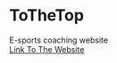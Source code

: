 # ToTheTop
E-sports coaching website
<br>
[Link To The Website](https://vivethenuni.github.io/ToTheTop/)
